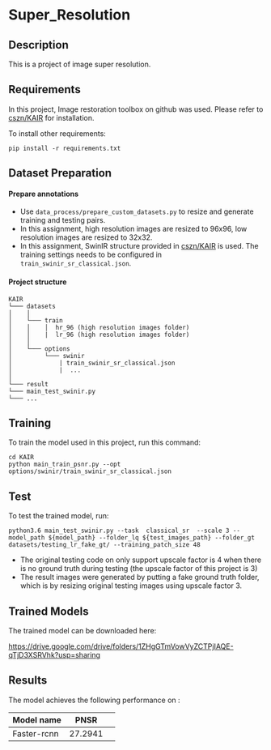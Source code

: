# Super_Resolution


## Description

This is a project of image super resolution.

## Requirements

In this project, Image restoration toolbox on github was used. Please refer to [cszn/KAIR](https://github.com/cszn/KAIR) for installation.

To install other requirements:

```setup
pip install -r requirements.txt
```
## Dataset Preparation
#### Prepare annotations
+ Use ```data_process/prepare_custom_datasets.py``` to resize and generate training and testing pairs.
+ In this assignment, high resolution images are resized to 96x96, low resolution images are resized to 32x32.
+ In this assignment, SwinIR structure provided in [cszn/KAIR](https://github.com/cszn/KAIR) is used. The training settings needs to be configured in ```train_swinir_sr_classical.json```.

#### Project structure
```
KAIR
└─── datasets
│    │
│    └─── train
│    │    │  hr_96 (high resolution images folder)
│    │    |  lr_96 (high resolution images folder)
│    │
│    └─── options
│         └─── swinir
│             | train_swinir_sr_classical.json 
│             |  ...
│
└─── result
└─── main_test_swinir.py
└─── ...
```


## Training

To train the model used in this project, run this command:

```train
cd KAIR
python main_train_psnr.py --opt options/swinir/train_swinir_sr_classical.json
```

## Test

To test the trained model, run:

```test
python3.6 main_test_swinir.py --task  classical_sr  --scale 3 --model_path ${model_path} --folder_lq ${test_images_path} --folder_gt datasets/testing_lr_fake_gt/ --training_patch_size 48
```
+ The original testing code on only support upscale factor is 4 when there is no ground truth during testing (the upscale factor of this project is 3)
+ The result images were generated by putting a fake ground truth folder, which is by resizing original testing images using upscale factor 3. 

## Trained Models

The trained model can be downloaded here:

https://drive.google.com/drive/folders/1ZHgGTmVowVyZCTPjIAQE-qTjD3XSRVhk?usp=sharing

## Results

The model achieves the following performance on :


| Model name  | PNSR    |     |
| ----------- | ------- | --- |
| Faster-rcnn | 27.2941 |     |
